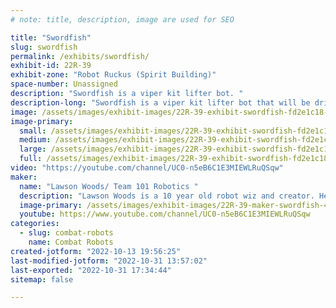 ```yaml
---
# note: title, description, image are used for SEO

title: "Swordfish"
slug: swordfish
permalink: /exhibits/swordfish/
exhibit-id: 22R-39
exhibit-zone: "Robot Ruckus (Spirit Building)"
space-number: Unassigned
description: "Swordfish is a viper kit lifter bot. "
description-long: "Swordfish is a viper kit lifter bot that will be driven by Lawson Woods. It&#039;s a 2 wheel wedge/lifter robot. "
image: /assets/images/exhibit-images/22R-39-exhibit-swordfish-fd2e1c18-7e2a-45e0-8124-4b8a5e548f62-large.jpeg
image-primary: 
  small: /assets/images/exhibit-images/22R-39-exhibit-swordfish-fd2e1c18-7e2a-45e0-8124-4b8a5e548f62-small.jpeg
  medium: /assets/images/exhibit-images/22R-39-exhibit-swordfish-fd2e1c18-7e2a-45e0-8124-4b8a5e548f62-medium.jpeg
  large: /assets/images/exhibit-images/22R-39-exhibit-swordfish-fd2e1c18-7e2a-45e0-8124-4b8a5e548f62-large.jpeg
  full: /assets/images/exhibit-images/22R-39-exhibit-swordfish-fd2e1c18-7e2a-45e0-8124-4b8a5e548f62-full.jpeg
video: "https://youtube.com/channel/UC0-n5eB6C1E3MIEWLRuQSqw"
maker: 
  name: "Lawson Woods/ Team 101 Robotics "
  description: "Lawson Woods is a 10 year old robot wiz and creator. He is passionate about Battlebots, constantly creating new bots and has a YouTube channel where he features his original Lego bots competions. He builds with his dad and Swordfish is his first competitive bot. He is nervous and excited to compete and wishes all the contenders a good fight! "
  image-primary: /assets/images/exhibit-images/22R-39-maker-swordfish-43f0f8ef-8a76-46b0-9980-4dd6ebe6bb7f-medium.jpeg
  youtube: https://www.youtube.com/channel/UC0-n5eB6C1E3MIEWLRuQSqw
categories: 
  - slug: combat-robots
    name: Combat Robots
created-jotform: "2022-10-13 19:56:25"
last-modified-jotform: "2022-10-31 13:57:02"
last-exported: "2022-10-31 17:34:44"
sitemap: false

---
```

